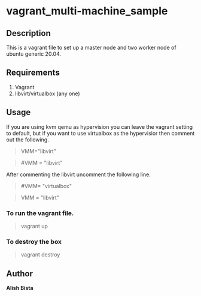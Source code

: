 # vagrant_multi-machine_sample

## Description 
This is a vagrant file to set up a master node and two worker node of ubuntu generic 20.04.

## Requirements
1. Vagrant
2. libvirt/virtualbox (any one)

## Usage
If you are using kvm qemu as hypervision you can leave the vagrant setting to default, but if you want to use virtualbox as the hypervisior then comment out the following.
> VMM="libvirt"

> #VMM = "libvirt" 

After commenting the libvirt uncomment the following line.
> #VMM= "virtualbox"

> VMM = "libvirt"

### To run the vagrant file.
> vagrant up

### To destroy the box
> vagrant destroy

## Author 
__Alish Bista__
